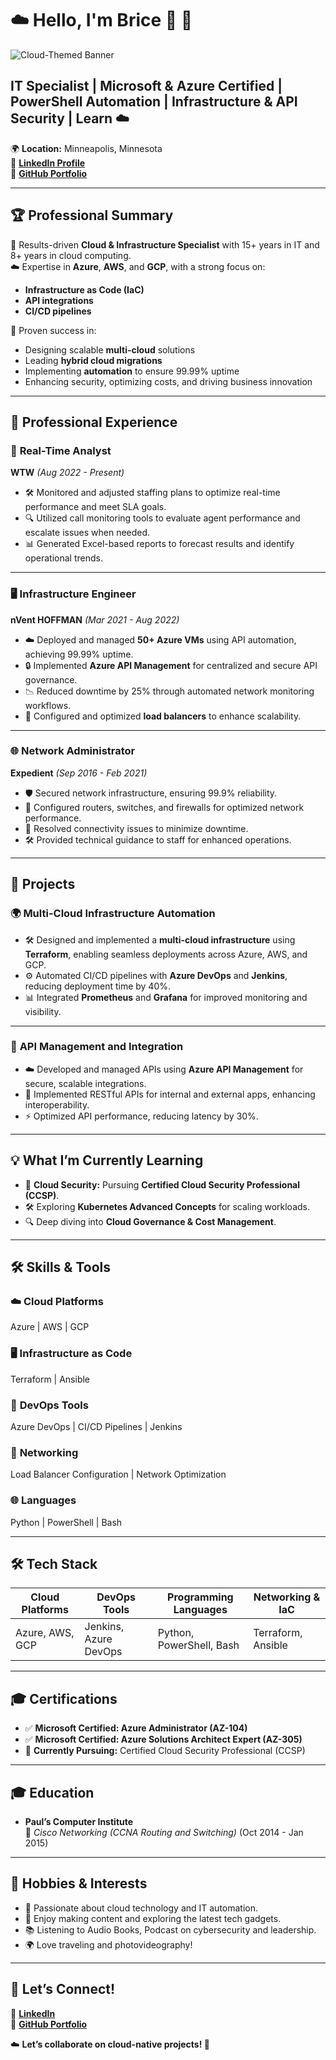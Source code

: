 # ☁️ Hello, I'm Brice 👋 🚀  

![Cloud-Themed Banner]([https://www.google.com/url?sa=i&url=https%3A%2F%2Fwww.pinterest.com%2Fpin%2F712272497345637801%2F&psig=AOvVaw3gPvRF5YM3Ptz3RmNpyp6V&ust=1735556433879000&source=images&cd=vfe&opi=89978449&ved=0CBMQjRxqFwoTCIjFvtnpzIoDFQAAAAAdAAAAABAE](https://www.cloudopedia.in/wp-content/uploads/2019/03/cloud-computing-GIF.gif))  

## IT Specialist | Microsoft & Azure Certified | PowerShell Automation | Infrastructure & API Security | Learn ☁️  

🌍 **Location:** Minneapolis, Minnesota  
🔗 **[LinkedIn Profile](https://linkedin.com/in/ngubriceche)**  
🔗 **[GitHub Portfolio](https://github.com/supbrice)**  

---

## 🏆 **Professional Summary**  

🌟 Results-driven **Cloud & Infrastructure Specialist** with 15+ years in IT and 8+ years in cloud computing.  
☁️ Expertise in **Azure**, **AWS**, and **GCP**, with a strong focus on:  
  - **Infrastructure as Code (IaC)**  
  - **API integrations**  
  - **CI/CD pipelines**  

🎯 Proven success in:  
- Designing scalable **multi-cloud** solutions  
- Leading **hybrid cloud migrations**  
- Implementing **automation** to ensure 99.99% uptime  
- Enhancing security, optimizing costs, and driving business innovation  

---

## 💼 **Professional Experience**  

### 🚦 **Real-Time Analyst**  
**WTW** *(Aug 2022 - Present)*  
- 🛠️ Monitored and adjusted staffing plans to optimize real-time performance and meet SLA goals.  
- 🔍 Utilized call monitoring tools to evaluate agent performance and escalate issues when needed.  
- 📊 Generated Excel-based reports to forecast results and identify operational trends.  

---

### 🖥️ **Infrastructure Engineer**  
**nVent HOFFMAN** *(Mar 2021 - Aug 2022)*  
- ☁️ Deployed and managed **50+ Azure VMs** using API automation, achieving 99.99% uptime.  
- 🔒 Implemented **Azure API Management** for centralized and secure API governance.  
- 📉 Reduced downtime by 25% through automated network monitoring workflows.  
- 🔧 Configured and optimized **load balancers** to enhance scalability.  

---

### 🌐 **Network Administrator**  
**Expedient** *(Sep 2016 - Feb 2021)*  
- 🛡️ Secured network infrastructure, ensuring 99.9% reliability.  
- 🔗 Configured routers, switches, and firewalls for optimized network performance.  
- 📡 Resolved connectivity issues to minimize downtime.  
- 🛠️ Provided technical guidance to staff for enhanced operations.  

---

## 🚀 **Projects**  

### 🌍 **Multi-Cloud Infrastructure Automation**  
- 🛠️ Designed and implemented a **multi-cloud infrastructure** using **Terraform**, enabling seamless deployments across Azure, AWS, and GCP.  
- ⚙️ Automated CI/CD pipelines with **Azure DevOps** and **Jenkins**, reducing deployment time by 40%.  
- 📊 Integrated **Prometheus** and **Grafana** for improved monitoring and visibility.  

---

### 🔗 **API Management and Integration**  
- ☁️ Developed and managed APIs using **Azure API Management** for secure, scalable integrations.  
- 🔧 Implemented RESTful APIs for internal and external apps, enhancing interoperability.  
- ⚡ Optimized API performance, reducing latency by 30%.  

---

## 💡 **What I’m Currently Learning**  
- 🚀 **Cloud Security:** Pursuing **Certified Cloud Security Professional (CCSP)**.  
- 🛠️ Exploring **Kubernetes Advanced Concepts** for scaling workloads.  
- 🔍 Deep diving into **Cloud Governance & Cost Management**.  

---

## 🛠️ **Skills & Tools**  

### ☁️ **Cloud Platforms**  
Azure | AWS | GCP  

### 🖥️ **Infrastructure as Code**  
Terraform | Ansible  

### 🔧 **DevOps Tools**  
Azure DevOps | CI/CD Pipelines | Jenkins  

### 📡 **Networking**  
Load Balancer Configuration | Network Optimization  

### 🌐 **Languages**  
Python | PowerShell | Bash  

---

## 🛠️ **Tech Stack**  

| Cloud Platforms | DevOps Tools       | Programming Languages | Networking & IaC     |
|------------------|--------------------|------------------------|----------------------|
| Azure, AWS, GCP  | Jenkins, Azure DevOps | Python, PowerShell, Bash | Terraform, Ansible |

---

## 🎓 **Certifications**  

- ✅ **Microsoft Certified: Azure Administrator (AZ-104)**  
- ✅ **Microsoft Certified: Azure Solutions Architect Expert (AZ-305)**  
- 🚀 **Currently Pursuing:** Certified Cloud Security Professional (CCSP)  

---

## 🎓 **Education**  

- **Paul’s Computer Institute**  
  📜 *Cisco Networking (CCNA Routing and Switching)* (Oct 2014 - Jan 2015)  

---

## 🌱 **Hobbies & Interests**  

- 🌟 Passionate about cloud technology and IT automation.  
- 🎥 Enjoy making content and exploring the latest tech gadgets.  
- 📚 Listening to Audio Books, Podcast on cybersecurity and leadership.  
- 🌍 Love traveling and photovideography!  

---

## 📩 **Let’s Connect!**  

💼 **[LinkedIn](https://linkedin.com/in/ngubriceche)**  
🔗 **[GitHub Portfolio](https://github.com/supbrice)**    

☁️ **Let’s collaborate on cloud-native projects! 🚀**  
